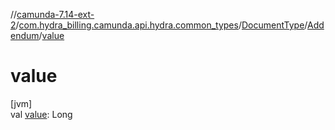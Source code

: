 //[camunda-7.14-ext-2](../../../../index.md)/[com.hydra_billing.camunda.api.hydra.common_types](../../index.md)/[DocumentType](../index.md)/[Addendum](index.md)/[value](value.md)

# value

[jvm]\
val [value](value.md): Long
